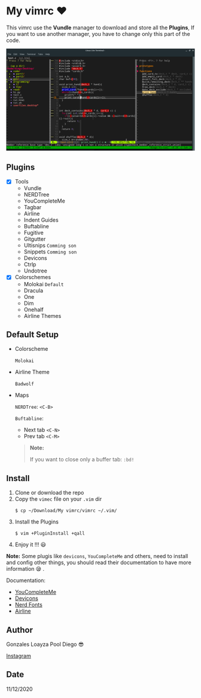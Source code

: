 # My vimrc :heart:

This vimrc use the **Vundle** manager to download and store all the **Plugins**, If you want to use another manager, you have to change only this part of the code.

![image](https://github.com/DiegoGonzales11/My-vimrc/blob/master/picture/pic.png)

## Plugins

- [x] Tools
    - Vundle
    - NERDTree
    - YouCompleteMe
    - Tagbar
    - Airline
    - Indent Guides
    - Buftabline
    - Fugitive
    - Gitgutter
    - Ultisnips `Comming son`
    - Snippets `Comming son`
    - Devicons
    - Ctrlp
    - Undotree
- [x] Colorschemes
    - Molokai   `Default`
    - Dracula
    - One
    - Dim
    - Onehalf
    - Airline Themes

## Default Setup

- Colorscheme

    `Molokai`
- Airline Theme

    `Badwolf`
- Maps

    `NERDTree`: `<C-B>`
    
    `Buftabline`:
    - Next tab `<C-N>`
    - Prev tab `<C-M>`
    
    > **Note:**
    >
    > If you want to close only a buffer tab: `:bd!`
   
## Install

1. Clone or download the repo
2. Copy the `vimec` file on your `.vim` dir
    ```shell
    $ cp ~/Download/My vimrc/vimrc ~/.vim/
    ```
3. Install the Plugins
    ```shell
    $ vim +PluginInstall +qall
    ```
4. Enjoy it !!! :smiley:

**Note:**
Some plugis like `devicons`, `YouCompleteMe` and others, need to install and config other things, you should read their documentation to have more information :sleepy: .

Documentation:

- [YouCompleteMe](https://github.com/ycm-core/YouCompleteMe)
- [Devicons](https://github.com/ryanoasis/vim-devicons)
- [Nerd Fonts](https://github.com/ryanoasis/nerd-fonts)
- [Airline](https://github.com/vim-airline/vim-airline)

## Author

Gonzales Loayza Pool Diego :sunglasses:

[Instagram](https://www.instagram.com/pooldiegogonzalesloayza/)

## Date

11/12/2020



